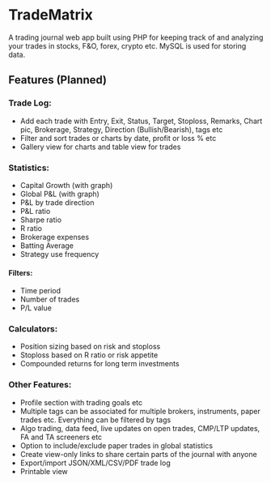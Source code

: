 # TradeMatrix

A trading journal web app built using PHP for keeping track of and analyzing your trades in stocks, F&O, forex, crypto etc. MySQL is used for storing data.

## Features (Planned)

### Trade Log:
- Add each trade with Entry, Exit, Status, Target, Stoploss, Remarks, Chart pic, Brokerage, Strategy, Direction (Bullish/Bearish), tags etc
- Filter and sort trades or charts by date, profit or loss % etc
- Gallery view for charts and table view for trades

### Statistics:
- Capital Growth (with graph)
- Global P&L (with graph)
- P&L by trade direction
- P&L ratio
- Sharpe ratio
- R ratio
- Brokerage expenses
- Batting Average
- Strategy use frequency

#### Filters:
- Time period
- Number of trades
- P/L value
  
### Calculators:
- Position sizing based on risk and stoploss
- Stoploss based on R ratio or risk appetite
- Compounded returns for long term investments
  
### Other Features:
- Profile section with trading goals etc
- Multiple tags can be associated for multiple brokers, instruments, paper trades etc. Everything can be filtered by tags
- Algo trading, data feed, live updates on open trades, CMP/LTP updates, FA and TA screeners etc
- Option to include/exclude paper trades in global statistics
- Create view-only links to share certain parts of the journal with anyone
- Export/import JSON/XML/CSV/PDF trade log
- Printable view
